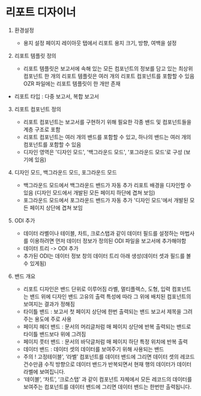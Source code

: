 # 리포트 디자이너
1. 환경설정
   - 용지 설정 페이지 레이아웃 탭에서 리포트 용지 크기, 방향, 여백을 설정

2. 리포트 템플릿 정의
   - 리포트 템플릿은 보고서에 속해 있는 모든 컴포넌트의 정보를 담고 있는 최상위 컴포넌트
     한 개의 리포트 템플릿은 여러 개의 리포트 컴포넌트를 포함할 수 있음
     OZR 파일에는 리포트 템플릿이 한 개만 존재
  - 리포트 타입 : 다중 보고서, 복합 보고서

3. 리포트 컴포넌트 정의
   - 리포트 컴포넌트는 보고서를 구현하기 위해 필요한 각종 밴드 및 컴포넌트들을 계층 구조로 포함
   - 리포트 컴포넌트는 여러 개의 밴드를 포함할 수 있고, 하나의 밴드는 여러 개의 컴포넌트를 포함할 수 있음
   - 디자인 영역은 '디자인 모드', '백그라운드 모드', '포그라운드 모드'로 구성 (보기에 있음)

4. 디자인 모드, 백그라운드 모드, 포그라운드 모드 
   - 백그라운드 모드에서 백그라운드 밴드가 자동 추가 리포트 배경을 디자인할 수 있음 (디자인 모드에서 개발된 모든 페이지 하단에 겹쳐 보임)
   - 포그라운드 모드에서 포그라운드 밴드가 자동 추가 '디자인 모드'에서 개발된 모든 페이지 상단에 겹쳐 보임
  
5. ODI 추가
   - 데이터 라벨이나 테이블, 차트, 크로스탭과 같이 데이터 필드를 설정하는 마법사를 이용하려면 먼저 데이터 정보가 정의된 ODI 파일을 보고서에 추가해야함
   - 데이터 트리 -> ODI 추가
   - 추가된 ODI는 데이터 정보 창의 데이터 트리 아래 생성(데이터 셋과 필드를 볼 수 있게됨)
  
6. 밴드 개요
   - 리포트 디자인은 밴드 단위로 이루어짐 라벨, 멀티플렉스, 도형, 입력 컴포넌트는 밴드 위에 디자인 밴드 고유의 출력 특성에 따라 그 위에 배치된 컴포넌트의 보여지는 결과가 정해짐
   - 타이틀 밴드 : 보고서 첫 페이지 상단에 한번 출력되는 밴드 보고서 제목을 그려주는 용도에 주로 사용
   - 페이지 헤더 밴드 : 문서의 머리글처럼 매 페이지 상단에 반복 출력되는 밴드로 타이틀 밴드보다 위에 그려짐
   - 페이지 풋터 밴드 : 문서의 바닥글처럼 매 페이지 하단 특정 위치에 반복 출력
   - 데이터 밴드 : 데이터 셋의 데이터를 보여주기 위해 사용되는 밴드
   - 주의 ! 고정테이블’, ‘라벨’ 컴포넌트를 데이터 밴드에 그리면 데이터 셋의 레코드 건수만큼 수직 방향으로 데이터 밴드가 반복되면서 현재 행의 데이터가 데이터 라벨에 보여집니다.
   - ‘테이블’, ‘차트’, ‘크로스탭’ 과 같이 컴포넌트 자체에서 모든 레코드의 데이터를 보여주는 컴포넌트를 데이터 밴드에 그리면 데이터 밴드는 한번만 출력됩니다.
